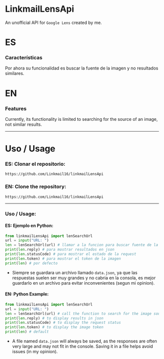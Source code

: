 # LinkmailLensApi

An unofficial API for `Google Lens` created by me.

# ES
### Características
Por ahora su funcionalidad es buscar la fuente de la imagen y no resultados similares.

# EN
### Features
Currently, its functionality is limited to searching for the source of an image, not similar results.

---

# Uso / Usage

### ES: Clonar el repositorio:
```sh
https://github.com/Linkmail16/linkmailLensApi
```

### EN: Clone the repository:
```sh
https://github.com/Linkmail16/linkmailLensApi
```

---

### Uso / Usage:

#### ES: Ejemplo en Python:
```python
from linkmailLensApi import lenSearchUrl
url = input("URL: ")
len = lenSearchUrl(url) # llamar a la funcion para buscar fuente de la imagen
print(len.reply) # para mostrar resultados en json
print(len.statusCode) # para mostrar el estado de la request
print(len.token) # para mostrar el token de la imagen
print(len) # por defecto
```

* Siempre se guardara un archivo llamado `data.json`, ya que las respuestas suelen ser muy grandes y no cabria en la consola, es mejor guardarlo en un archivo para evitar inconvenientes (segun mi opinion).

#### EN: Python Example:
```python
from linkmailLensApi import lenSearchUrl
url = input("URL: ")
len = lenSearchUrl(url) # call the function to search for the image source
print(len.reply) # to display results in json
print(len.statusCode) # to display the request status
print(len.token) # to display the image token
print(len) # default
```

* A file named `data.json` will always be saved, as the responses are often very large and may not fit in the console. Saving it in a file helps avoid issues (in my opinion).

